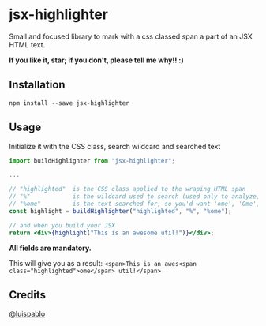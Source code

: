 # jsx-highlighter

Small and focused library to mark with a css classed span a part of an JSX HTML text.

**If you like it, star; if you don't, please tell me why!! :)**

## Installation

```
npm install --save jsx-highlighter
```

## Usage

Initialize it with the CSS class, search wildcard and searched text

```jsx
import buildHighlighter from "jsx-highlighter";

...

// "highlighted"  is the CSS class applied to the wraping HTML span
// "%"            is the wildcard used to search (used only to analyze, removed from the final result)
// "%ome"         is the text searched for, so you'd want 'ome', 'Ome', 'OMe', etc to be highlighted
const highlight = buildHighlighter("highlighted", "%", "%ome");

// and when you build your JSX
return <div>{highlight("This is an awesome util!")}</div>;
```

**All fields are mandatory.**

This will give you as a result: ```<span>This is an awes<span class="highlighted">ome</span> util!</span>```

## Credits

[@luispablo](https://twitter.com/luispablo)
